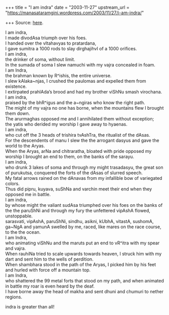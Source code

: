 +++
title = "I am indra"
date = "2003-11-27"
upstream_url = "https://manasataramgini.wordpress.com/2003/11/27/i-am-indra/"

+++
Source: [here](https://manasataramgini.wordpress.com/2003/11/27/i-am-indra/).

I am indra,  
I made divodAsa triumph over his foes.  
I handed over the vItahavyas to pratardana,  
I gave sumitra a 1000 rods to slay dirghajihvI of a 1000 orifices.  
I am indra,  
the drinker of soma, without limit.  
In the sumada of soma I slew namuchi with my vajra concealed in foam.  
I am Indra,  
the brahman known by R^ishis, the entire universe.  
I slew kAlaka\~njas, I crushed the paulomas and expelled them from
existence.  
I extirpated prahlAda’s brood and had my brother viShNu smash
virochana.  
I am indra,  
praised by the bhR^igus and the a\~ngiras who know the right path.  
The might of my vajra no one has borne, when the mountains flew I
brought them down.  
The arurmaghas opposed me and I annihilated them without exception;  
the yatis who derided my worship I gave away to hyaenas.  
I am indra,  
who cut off the 3 heads of trishira tvAshTra, the ritualist of the
dAsas.  
For the descendents of manu I slew the the arrogant dasyus and gave the
world to the Aryas.  
When the Aryas, arNa and chitraratha, bloated with pride opposed my
worship I brought an end to them, on the banks of the sarayu.  
I am indra,  
who drunk 3 lakes of soma and through my might trasadasyu, the great son
of purukutsa, conquered the forts of the dAsas of slurred speech.  
My fatal arrows rained on the dAnavas from my infallible bow of
variegated colors.  
Thus did pipru, kuyava, suShNa and varchin meet their end when they
opposed me in battle.  
I am indra,  
by whose might the valiant sudAsa triumphed over his foes on the banks
of the the paruShNi and through my fury the unfettered vipAshA flowed,
unstoppable.  
sarasvati, vipAshA, paruShNi, sindhu, asikni, kUbhA, vitastA, sushomA,
ga\~NgA and yamunA swelled by me, raced, like mares on the race course,
to the the ocean.  
I am Indra,  
who animating viShNu and the maruts put an end to vR^itra with my spear
and vajra.  
When rauhiNa tried to scale upwards towards heaven, I struck him with my
dart and sent him to the wells of perdition.  
When shambhara stood in the path of the Aryas, I picked him by his feet
and hurled with force off a mountain top.  
I am Indra,  
who shattered the 99 metal forts that stood on my path, and when
animated in battle my roar is even heard by the deaf.  
I have borne away the head of makha and sent dhuni and chumuri to nether
regions.

indra is greater than all!

